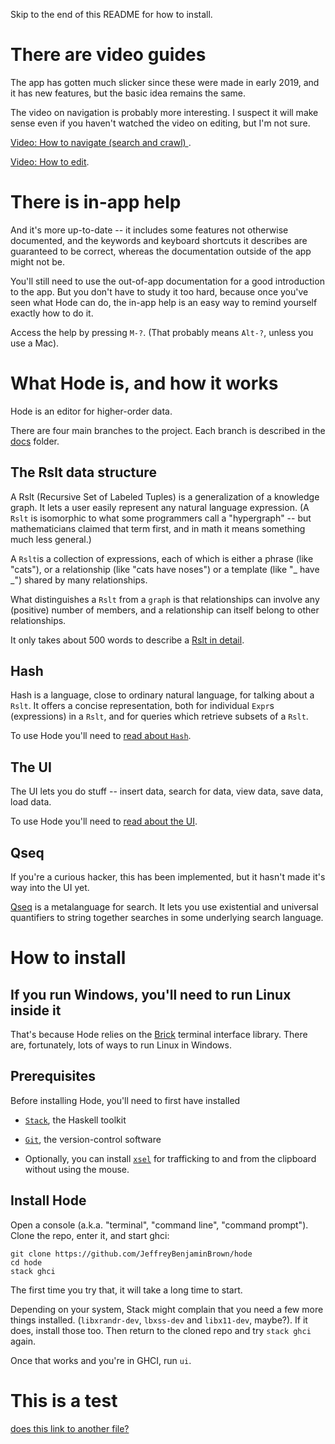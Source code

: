 Skip to the end of this README for how to install.


# There are video guides

The app has gotten much slicker since these were made in early 2019,
and it has new features,
but the basic idea remains the same.

The video on navigation is probably more interesting.
I suspect it will make sense even if you haven't watched the video on editing,
but I'm not sure.

[Video: How to navigate (search and crawl)
](https://www.youtube.com/watch?v=o6yifYdKlU0).

[Video: How to edit](https://www.youtube.com/watch?v=fuCREbf1m9k).


# There is in-app help

And it's more up-to-date --
it includes some features not otherwise documented,
and the keywords and keyboard shortcuts it describes are guaranteed to be correct,
whereas the documentation outside of the app might not be.

You'll still need to use the out-of-app documentation
for a good introduction to the app.
But you don't have to study it too hard,
because once you've seen what Hode can do,
the in-app help is an easy way to remind yourself exactly how to do it.

Access the help by pressing `M-?`.
(That probably means `Alt-?`, unless you use a Mac).


# What Hode is, and how it works

Hode is an editor for higher-order data.

There are four main branches to the project.
Each branch is described in the [docs](docs) folder.

## The Rslt data structure

A Rslt (Recursive Set of Labeled Tuples)
is a generalization of a knowledge graph.
It lets a user easily represent any natural language expression.
(A `Rslt` is isomorphic to what some programmers call a "hypergraph" --
but mathematicians claimed that term first,
and in math it means something much less general.)

A `Rslt`is a collection of expressions,
each of which is either a phrase (like "cats"),
or a relationship (like "cats have noses")
or a template (like "_ have _") shared by many relationships.

What distinguishes a `Rslt` from a `graph`
is that relationships can involve any (positive) number of members,
and a relationship can itself belong to other relationships.

It only takes about 500 words to describe a
[Rslt in detail](docs/rslt/rslt.md).

## Hash

Hash is a language,
close to ordinary natural language,
for talking about a `Rslt`.
It offers a concise representation,
both for individual `Expr`s (expressions) in a `Rslt`,
and for queries which retrieve subsets of a `Rslt`.

To use Hode you'll need to
[read about `Hash`](docs/hash/the-hash-language.md).

## The UI

The UI lets you do stuff
-- insert data, search for data, view data, save data, load data.

To use Hode you'll need to
[read about the UI](docs/ui.md).

## Qseq

If you're a curious hacker, this has been implemented,
but it hasn't made it's way into the UI yet.

[Qseq](Hode/Qseq/) is a metalanguage for search.
It lets you use existential and universal quantifiers to string together searches in some underlying search language.


# How to install

## If you run Windows, you'll need to run Linux inside it

That's because Hode relies on the
[Brick](https://hackage.haskell.org/package/brick)
terminal interface library.
There are, fortunately, lots of ways to run Linux in Windows.

## Prerequisites

Before installing Hode, you'll need to first have installed

* [`Stack`](https://docs.haskellstack.org/en/stable/README/), the Haskell toolkit

* [`Git`](https://git-scm.com/book/en/v2/Getting-Started-Installing-Git), the version-control software

* Optionally, you can install [`xsel`](https://linux.die.net/man/1/xsel)
for trafficking to and from the clipboard without using the mouse.

## Install Hode

Open a console (a.k.a. "terminal", "command line", "command prompt").
Clone the repo, enter it, and start ghci:
```
git clone https://github.com/JeffreyBenjaminBrown/hode
cd hode
stack ghci
```
The first time you try that,
it will take a long time to start.

Depending on your system, Stack might complain that
you need a few more things installed.
(`libxrandr-dev`, `lbxss-dev` and `libx11-dev`, maybe?).
If it does, install those too.
Then return to the cloned repo and try `stack ghci` again.

Once that works and you're in GHCI, run `ui`.


# This is a test

[does this link to another file?](docs/rslt/rslt.md#The-definition-in-code)
